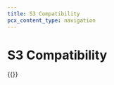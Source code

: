```yaml
---
title: S3 Compatibility
pcx_content_type: navigation
---
```


# S3 Compatibility

{{<directory-listing>}}